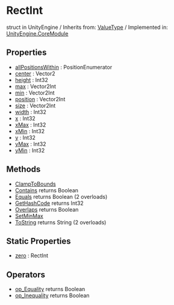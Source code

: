 # RectInt
struct in UnityEngine
 / Inherits from: <a href="https://docs.unity3d.com/6000.2/Documentation/ScriptReference/ValueType.html">ValueType</a> / Implemented in: <a href="https://docs.unity3d.com/6000.2/Documentation/ScriptReference/UnityEngine.CoreModule.html">UnityEngine.CoreModule</a>

## Properties
- <a href="https://docs.unity3d.com/6000.2/Documentation/ScriptReference/RectInt-allPositionsWithin.html">allPositionsWithin</a> : PositionEnumerator
- <a href="https://docs.unity3d.com/6000.2/Documentation/ScriptReference/RectInt-center.html">center</a> : Vector2
- <a href="https://docs.unity3d.com/6000.2/Documentation/ScriptReference/RectInt-height.html">height</a> : Int32
- <a href="https://docs.unity3d.com/6000.2/Documentation/ScriptReference/RectInt-max.html">max</a> : Vector2Int
- <a href="https://docs.unity3d.com/6000.2/Documentation/ScriptReference/RectInt-min.html">min</a> : Vector2Int
- <a href="https://docs.unity3d.com/6000.2/Documentation/ScriptReference/RectInt-position.html">position</a> : Vector2Int
- <a href="https://docs.unity3d.com/6000.2/Documentation/ScriptReference/RectInt-size.html">size</a> : Vector2Int
- <a href="https://docs.unity3d.com/6000.2/Documentation/ScriptReference/RectInt-width.html">width</a> : Int32
- <a href="https://docs.unity3d.com/6000.2/Documentation/ScriptReference/RectInt-x.html">x</a> : Int32
- <a href="https://docs.unity3d.com/6000.2/Documentation/ScriptReference/RectInt-xMax.html">xMax</a> : Int32
- <a href="https://docs.unity3d.com/6000.2/Documentation/ScriptReference/RectInt-xMin.html">xMin</a> : Int32
- <a href="https://docs.unity3d.com/6000.2/Documentation/ScriptReference/RectInt-y.html">y</a> : Int32
- <a href="https://docs.unity3d.com/6000.2/Documentation/ScriptReference/RectInt-yMax.html">yMax</a> : Int32
- <a href="https://docs.unity3d.com/6000.2/Documentation/ScriptReference/RectInt-yMin.html">yMin</a> : Int32

## Methods
- <a href="https://docs.unity3d.com/6000.2/Documentation/ScriptReference/RectInt.ClampToBounds.html">ClampToBounds</a>
- <a href="https://docs.unity3d.com/6000.2/Documentation/ScriptReference/RectInt.Contains.html">Contains</a> returns Boolean
- <a href="https://docs.unity3d.com/6000.2/Documentation/ScriptReference/RectInt.Equals.html">Equals</a> returns Boolean (2 overloads)
- <a href="https://docs.unity3d.com/6000.2/Documentation/ScriptReference/RectInt.GetHashCode.html">GetHashCode</a> returns Int32
- <a href="https://docs.unity3d.com/6000.2/Documentation/ScriptReference/RectInt.Overlaps.html">Overlaps</a> returns Boolean
- <a href="https://docs.unity3d.com/6000.2/Documentation/ScriptReference/RectInt.SetMinMax.html">SetMinMax</a>
- <a href="https://docs.unity3d.com/6000.2/Documentation/ScriptReference/RectInt.ToString.html">ToString</a> returns String (2 overloads)

## Static Properties
- <a href="https://docs.unity3d.com/6000.2/Documentation/ScriptReference/RectInt-zero.html">zero</a> : RectInt

## Operators
- <a href="https://docs.unity3d.com/6000.2/Documentation/ScriptReference/RectInt.op_Equality.html">op_Equality</a> returns Boolean
- <a href="https://docs.unity3d.com/6000.2/Documentation/ScriptReference/RectInt.op_Inequality.html">op_Inequality</a> returns Boolean
